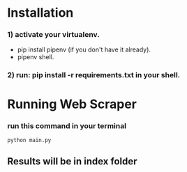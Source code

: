 # Installation
### 1) activate your virtualenv.
- pip install pipenv (if you don't have it already).
- pipenv shell.

### 2) run: pip install -r requirements.txt in your shell.

# Running Web Scraper
### run this command in your terminal
```console
python main.py
```

## Results will be in index folder